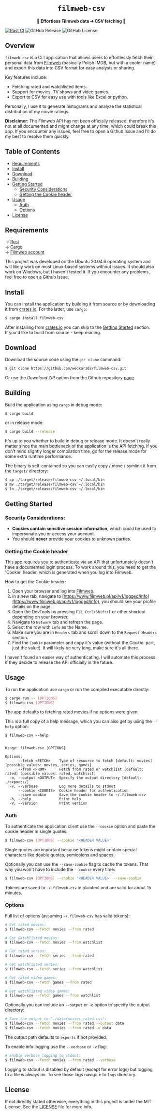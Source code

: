 <!-- <h1 align="center">filmweb-csv</h1> -->

<div align="center">
    <h1>
        <code> filmweb-csv </code>
    </h1>
    <p>
        <strong>🚀 Effortless Filmweb data ➔ CSV fetching 🚀</strong>
    </p>
</div>

[![Rust CI](https://github.com/wedkarz02/filmweb-csv/actions/workflows/rust-ci.yml/badge.svg)](https://github.com/wedkarz02/filmweb-csv/actions/workflows/rust-ci.yml)
![GitHub Release](https://img.shields.io/github/v/release/wedkarz02/filmweb-csv)
![GitHub License](https://img.shields.io/github/license/wedkarz02/filmweb-csv)

## Overview

```filmweb-csv``` is a CLI application that allows users to effortlessly fetch their personal data from [Filmweb](https://www.filmweb.pl/) (basically Polish IMDB, but with a cooler name) and export this data into CSV format for easy analysis or sharing.

Key features include:
 * Fetching rated and watchlisted items.
 * Support for movies, TV shows and video games.
 * Export to CSV for easy use with tools like Excel or python.

Personally, I use it to generate histograms and analyze the statistical distribution of my movie ratings.

**Disclaimer**: The Filmweb API has not been officially released, therefore it's not at all documented and might change at any time, which could break this app. If you encounter any issues, feel free to open a Github Issue and I'll do my best to resolve them quickly.

## Table of Contents

* [Requirements](#requirements)
* [Install](#install)
* [Download](#download)
* [Building](#building)
* [Getting Started](#getting-started)
    * [Security Considerations](#security-considerations)
    * [Getting the Cookie header](#getting-the-cookie-header)
* [Usage](#usage)
    * [Auth](#auth)
    * [Options](#options)
* [License](#license)

## Requirements

→ [Rust](https://www.rust-lang.org/)\
→ [Cargo](https://doc.rust-lang.org/cargo/)\
→ [Filmweb account](https://www.filmweb.pl/)

This project was developed on the Ubuntu 20.04.6 operating system and will likely work on most Linux-based systems without issues. It should also work on Windows, but I haven't tested it. If you encounter any problems, feel free to open a Github Issue.

## Install

You can install the application by building it from source or by downloading it from [crates.io](https://crates.io/crates/filmweb-csv). For the latter, use ```cargo```:
```bash
$ cargo install filmweb-csv
```

After installing from [crates.io](https://crates.io/crates/filmweb-csv) you can skip to the [Getting Started](#getting-started) section.\
If you'd like to build from source - keep reading.

## Download

Download the source code using the ```git clone``` command:

```bash
$ git clone https://github.com/wedkarz02/filmweb-csv.git
```

Or use the *Download ZIP* option from the Github repository [page](https://github.com/wedkarz02/filmweb-csv.git).

## Building

Build the application using ```cargo``` in debug mode:

```bash
$ cargo build
```

or in release mode:

```bash
$ cargo build --release
```

It's up to you whether to build in debug or release mode. It doesn't really matter since the main bottleneck of the application is the API fetching. If you don't mind slightly longer compilation time, go for the release mode for some extra runtime performance.

The binary is self-contained so you can easily copy / move / symlink it from the ```target/``` directory:

```bash
$ cp ./target/release/filmweb-csv ~/.local/bin
$ mv ./target/release/filmweb-csv ~/.local/bin
$ ln ./target/release/filmweb-csv ~/.local/bin
```

## Getting Started

### **Security Considerations**:
- **Cookies contain sensitive session information**, which could be used to impersonate you or access your account.
- You should **never** provide your cookies to unknown parties.

### Getting the Cookie header

This app requires you to authenticate via an API that unfortunately doesn't have a documented login process. To work around this, you need to get the 'Cookie' header, which is generated when you log into Filmweb.

How to get the Cookie header:
1. Open your browser and log into [Filmweb](https://www.filmweb.pl/).
2. In a new tab, navigate to [https://www.filmweb.pl/api/v1/logged/info](https://www.filmweb.pl/api/v1/logged/info), you should see your profile details on the page.
3. Open the DevTools by pressing ```F12```, ```Ctrl+Shift+I``` or other shortcut depending on your browser.
4. Navigate to ```Network``` tab and refresh the page.
5. Select the row with ```info``` as the Name.
6. Make sure you are in ```Headers``` tab and scroll down to the ```Request Headers``` section.
7. Find the ```Cookie``` parameter and copy it's value (without the *Cookie:* part, just the value). It will likely be very long, make sure it's all there.

I haven't found an easier way of authenticating. I will automate this process if they decide to release the API officially in the future.

## Usage

To run the application use ```cargo``` or run the compiled executable directly:

```bash
$ cargo run -- [OPTIONS]
$ filmweb-csv [OPTIONS]
```

The app defaults to fetching rated movies if no options were given.

This is a full copy of a help message, which you can also get by using the ```--help``` option:

```
$ filmweb-csv --help


Usage: filmweb-csv [OPTIONS]

Options:
      --fetch <FETCH>    Type of resource to fetch [default: movies] [possible values: movies, series, games]
      --from <FROM>      Fetch from rated or watchlist [default: rated] [possible values: rated, watchlist]
  -o, --output <OUTPUT>  Specify the output directory [default: ./exports/]
  -v, --verbose          Log more details to stdout
      --cookie <COOKIE>  Cookie header for authentication
      --save-cookie      Save the cookie header to ~/.filmweb-csv
  -h, --help             Print help
  -V, --version          Print version
```

### Auth

To authenticate the application client use the ```--cookie``` option and paste the cookie header in single quotes:

```bash
$ filmweb-csv [OPTIONS] --cookie '<HEADER VALUE>'
```

Single quotes are important because tokens might contain special characters like double quotes, semicolons and spaces.

Optionally you can use the ```--save-cookie``` flag to cache the tokens. That way you won't have to include the ```--cookie``` every time:

```bash
$ filmweb-csv [OPTIONS] --cookie '<HEADER VALUE>' --save-cookie
```

Tokens are saved to ```~/.filmweb-csv``` in plaintext and are valid for about 15 minutes.

### Options

Full list of options (assuming ```~/.filmweb-csv``` has valid tokens):

```bash
# Get rated movies:
$ filmweb-csv --fetch movies --from rated

# Get watchlisted movies:
$ filmweb-csv --fetch movies --from watchlist

# Get rated series:
$ filmweb-csv --fetch series --from rated

# Get watchlisted series:
$ filmweb-csv --fetch series --from watchlist

# Get rated video games:
$ filmweb-csv --fetch games --from rated

# Get watchlisted video games:
$ filmweb-csv --fetch games --from watchlist
```

Optionally you can include an ```--output``` or ```-o``` option to specify the output directory:

```bash
# Save the output to "./data/movies_rated.csv":
$ filmweb-csv --fetch movies --from rated --output data
$ filmweb-csv --fetch movies --from rated -o data
```

The output path defaults to ```exports``` if not provided.

To enable info logging use the ```--verbose``` or ```-v``` flag:

```bash
# Enable verbose logging to stdout:
$ filmweb-csv --fetch movies --from rated --verbose
```

Logging to stdout is disabled by default (except for error logs) but logging to a file is always on. To see those logs navigate to ```logs``` directory.

## License

If not directly stated otherwise, everything in this project is under the MIT License. See the [LICENSE](https://github.com/wedkarz02/filmweb-csv/blob/main/LICENSE) file for more info.

